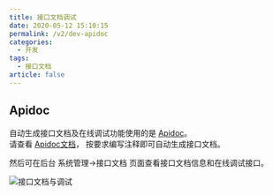 ```yaml
---
title: 接口文档调试
date: 2020-05-12 15:10:15
permalink: /v2/dev-apidoc
categories: 
  - 开发
tags: 
  - 接口文档
article: false
---
```


## Apidoc

自动生成接口文档及在线调试功能使用的是 [Apidoc](https://gitee.com/hg-code/apidoc-php)。  
请查看 [Apidoc文档](https://gitee.com/hg-code/apidoc-php)， 按要求编写注释即可自动生成接口文档。  

然后可在后台 系统管理->接口文档 页面查看接口文档信息和在线调试接口。

<img :src="$withBase('/img-v2/dev/apidoc.png')" alt="接口文档与调试">

